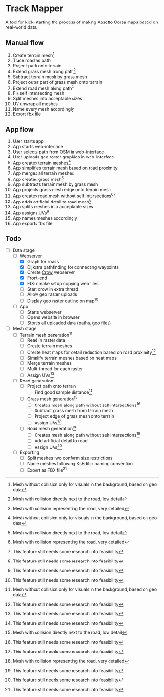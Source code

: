 # Track Mapper
A tool for kick-starting the process of making [Assetto Corsa](https://assettocorsa.gg/assetto-corsa/) 
maps based on real-world data.

## Manual flow
1. Create terrain mesh[^terrain_mesh]
2. Trace road as path
3. Project path onto terrain
4. Extend grass mesh along path[^grass_mesh]
5. Subtract terrain mesh by grass mesh
6. Project outer part of grass mesh onto terrain
7. Extend road mesh along path[^road_mesh]
8. Fix self intersecting mesh
9. Split meshes into acceptable sizes
10. UV unwrap all meshes
11. Name every mesh accordingly 
12. Export fbx file

## App flow
1. User starts app
2. App starts web-interface
3. User selects path from OSM in web-interface
4. User uploads geo raster graphics in web-interface
5. App creates terrain meshes[^terrain_mesh]
6. App simplifies terrain mesh based on road proximity
7. App merges all terrain meshes
8. App creates grass mesh[^grass_mesh]
9. App subtracts terrain mesh by grass mesh
10. App projects grass mesh edge onto terrain mesh
11. App creates road mesh without self intersections[^road_mesh][^research_needed]
12. App adds artificial detail to road mesh[^research_needed]
13. App splits meshes into acceptable sizes
14. App assigns UVs[^research_needed]
15. App names meshes accordingly
16. App exports fbx file

## Todo
- [ ] Data stage
  - [ ] Webserver
    - [x] Graph for roads
    - [x] Dijkstra pathfinding for connecting waypoints
    - [x] Create [Crow](https://crowcpp.org/master/) webserver
    - [x] Front-end
    - [x] FIX: cmake setup copying web files
    - [ ] Start crow in extra thread
    - [ ] Allow geo raster uploads
    - [ ] Display geo raster outline on map[^research_needed]
  - [ ] App
    - [ ] Starts webserver
    - [ ] Opens website in browser
    - [ ] Stores all uploaded data (paths, geo files)
- [ ] Mesh stage
  - [ ] Terrain mesh generation[^terrain_mesh]
    - [ ] Read in raster data
    - [ ] Create terrain meshes
    - [ ] Create heat maps for detail reduction based on road proximity[^research_needed]
    - [ ] Simplify terrain meshes based on heat maps
    - [ ] Merge terrain meshes
    - [ ] Multi-thread for each raster
    - [ ] Assign UVs[^research_needed]
  - [ ] Road generation
    - [ ] Project path onto terrain
      - [ ] Find good sample distance[^research_needed]
    - [ ] Grass mesh generation[^grass_mesh]
      - [ ] Creates mesh along path without self intersections[^research_needed]
      - [ ] Subtract grass mesh from terrain mesh
      - [ ] Project edge of grass mesh onto terrain
      - [ ] Assign UVs[^research_needed]
    - [ ] Road mesh generation[^road_mesh]
      - [ ] Creates mesh along path without self intersections[^research_needed]
      - [ ] Add artificial detail to road
      - [ ] Assign UVs[^research_needed]
  - [ ] Exporting
    - [ ] Split meshes two conform size restrictions
    - [ ] Name meshes following KsEditor naming convention
    - [ ] Export as FBX file[^research_needed]

[^terrain_mesh]: Mesh without collision only for visuals in the background, based on geo data

[^grass_mesh]: Mesh with collision directly next to the road, low detail

[^road_mesh]: Mesh with collision representing the road, very detailed

[^research_needed]: This feature still needs some research into feasibility
